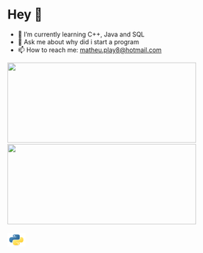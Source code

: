 # Hey 👊

- 🌱 I’m currently learning C++, Java and SQL
- 💬 Ask me about why did i start a program
- 📫 How to reach me: matheu.play8@hotmail.com

<div>
  <img   width ="425" height="180em" src="https://github-readme-stats.vercel.app/api?username=MatheusHenry2&show_icons=true&theme=dracula&include_all_commits=true&count_private=true"/>
  <img  width = "425" height="180em" src="https://github-readme-stats.vercel.app/api/top-langs/?username=MatheusHenry2&layout=compact&langs_count=16&theme=dracula"/>
</div>
<div style="display: inline_block"><br>
<img align="center" alt="Henry-Python" height="30" width="40" src="https://raw.githubusercontent.com/devicons/devicon/master/icons/python/python-original.svg">
</div>
